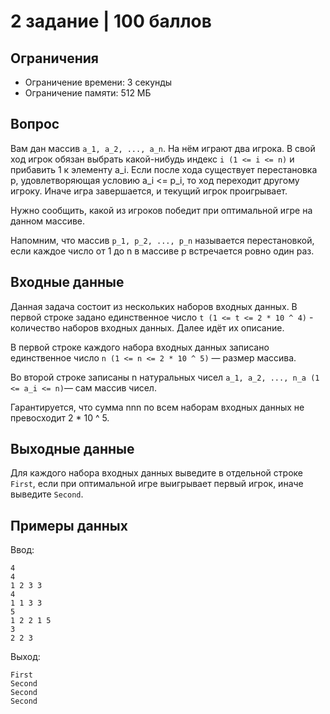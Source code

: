 # 2 задание | 100 баллов

## Ограничения

+ Ограничение времени: 3 секунды
+ Ограничение памяти: 512 МБ

## Вопрос

Вам дан массив `a_1, a_2, ..., a_n`.
На нём играют два игрока.
В свой ход игрок обязан выбрать какой-нибудь индекс `i (1 <= i <= n)` и прибавить 1 к элементу a_i.
Если после хода существует перестановка p, удовлетворяющая условию a_i <= p_i, то ход переходит другому игроку.
Иначе игра завершается, и текущий игрок проигрывает.

Нужно сообщить, какой из игроков победит при оптимальной игре на данном массиве.

Напомним, что массив `p_1, p_2, ..., p_n` называется перестановкой, если каждое число от 1 до n в массиве p встречается ровно один раз.

## Входные данные

Данная задача состоит из нескольких наборов входных данных.
В первой строке задано единственное число `t (1 <= t <= 2 * 10 ^ 4)` - количество наборов входных данных.
Далее идёт их описание.

В первой строке каждого набора входных данных записано единственное число `n (1 <= n <= 2 * 10 ^ 5)` — размер массива.

Во второй строке записаны n натуральных чисел `a_1, a_2, ..., n_a (1 <= a_i <= n)`— сам массив чисел.

Гарантируется, что сумма nnn по всем наборам входных данных не превосходит 2 * 10 ^ 5.

## Выходные данные

Для каждого набора входных данных выведите в отдельной строке
`First`, если при оптимальной игре выигрывает первый игрок,
иначе выведите `Second`.

## Примеры данных

Ввод:

```text
4
4
1 2 3 3
4
1 1 3 3
5
1 2 2 1 5
3
2 2 3
```

Выход:

```text
First
Second
Second
Second
```
